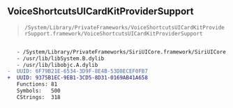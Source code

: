 ## VoiceShortcutsUICardKitProviderSupport

> `/System/Library/PrivateFrameworks/VoiceShortcutsUICardKitProviderSupport.framework/VoiceShortcutsUICardKitProviderSupport`

```diff

   - /System/Library/PrivateFrameworks/SiriUICore.framework/SiriUICore
   - /usr/lib/libSystem.B.dylib
   - /usr/lib/libobjc.A.dylib
-  UUID: 6F79B21E-6534-3D9F-8E4B-53D8ECEF0FB7
+  UUID: 9375B1EC-9EB1-3CD5-8D31-0169AB41A658
   Functions: 81
   Symbols:   500
   CStrings:  318

```
